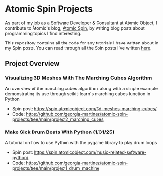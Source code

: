 # Atomic Spin Projects

As part of my job as a Software Developer & Consultant at Atomic Object, I contribute to Atomic's blog, [Atomic Spin](https://spin.atomicobject.com/), by writing blog posts about programming topics I find interesting.

This repository contains all the code for any tutorials I have written about in my Spin posts. You can read through all the Spin posts I've written [here](https://spin.atomicobject.com/author/georgia-martinez/).

## Project Overview
 
### Visualizing 3D Meshes With The Marching Cubes Algorithm
 
An overview of the marching cubes algorithm, along with a simple example demonstrating its use through scikit-learn's marching cubes function in Python

* Spin post: https://spin.atomicobject.com/3d-meshes-marching-cubes/
* Code: https://github.com/georgia-martinez/atomic-spin-projects/tree/main/project2_marching_cubes

### Make Sick Drum Beats With Python (1/31/25)
A tutorial on how to use Python with the pygame library to play drum loops

* Spin post: https://spin.atomicobject.com/music-related-software-python/
* Code: https://github.com/georgia-martinez/atomic-spin-projects/tree/main/project1_drum_machine
